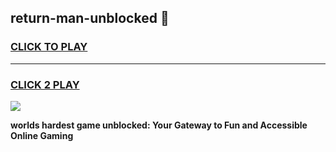 
## return-man-unblocked 👋
<h3>
<a href="https://premium.freeplayer.one?title=return-man-unblocked&ref=14F">CLICK TO PLAY</a></h3>
<hr>

<h3>
<a href="https://premium.freeplayer.one?title=return-man-unblocked&ref=14F">CLICK 2 PLAY</a>
  
</h3>

<a href="https://premium.freeplayer.one?title=return-man-unblocked&ref=12F/"><img src="https://clearcache.store/games.png"></a>


**worlds hardest game unblocked: Your Gateway to Fun and Accessible Online Gaming**

